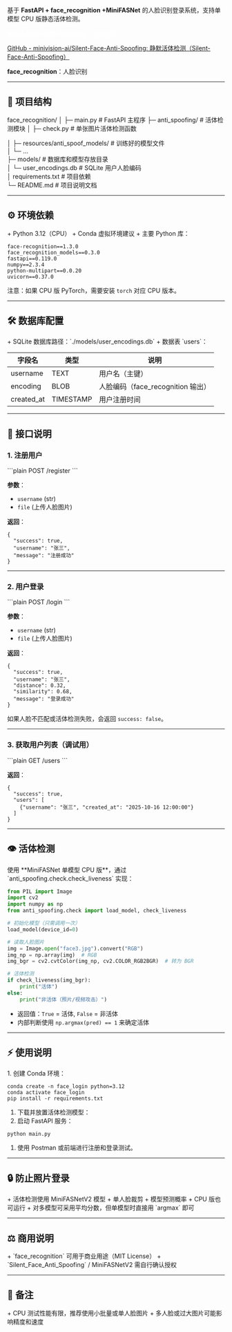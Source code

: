 基于 **FastAPI + face_recognition +MiniFASNet** 的人脸识别登录系统，支持单模型 CPU 版静态活体检测。

**<font style="color:rgba(255, 255, 255, 1);">Silent-Face-Anti-Spoofing</font>**<font style="color:rgba(255, 255, 255, 1);">：活体检测</font>

[GitHub - minivision-ai/Silent-Face-Anti-Spoofing: 静默活体检测（Silent-Face-Anti-Spoofing）](https://github.com/minivision-ai/Silent-Face-Anti-Spoofing?tab=readme-ov-file)

**face_recognition**：人脸识别

---

<h2 id="rHi32">📁 项目结构</h2>
face_recognition/  
│  
├─ main.py # FastAPI 主程序  
├─ anti_spoofing/ # 活体检测模块  
│ ├─ check.py # 单张图片活体检测函数

│ ├─ resources/anti_spoof_models/ # 训练好的模型文件  
│ └─ ...  
├─ models/ # 数据库和模型存放目录  
│ └─ user_encodings.db # SQLite 用户人脸编码  
│ requirements.txt # 项目依赖  
└─ README.md # 项目说明文档

---

<h2 id="XMwy3">⚙️ 环境依赖</h2>
+ Python 3.12（CPU）
+ Conda 虚拟环境建议
+ 主要 Python 库：

```plain
face-recognition==1.3.0
face_recognition_models==0.3.0
fastapi==0.119.0
numpy==2.3.4
python-multipart==0.0.20
uvicorn==0.37.0
```

注意：如果 CPU 版 PyTorch，需要安装 `torch` 对应 CPU 版本。

---

<h2 id="Kg0y4">🛠️ 数据库配置</h2>
+ SQLite 数据库路径：`./models/user_encodings.db`
+ 数据表 `users`：

| 字段名 | 类型  | 说明  |
| --- | --- | --- |
| username | TEXT | 用户名（主键） |
| encoding | BLOB | 人脸编码（face_recognition 输出） |
| created_at | TIMESTAMP | 用户注册时间 |

---

<h2 id="I9sSV">📝 接口说明</h2>
<h3 id="MLehs">1. 注册用户</h3>
```plain
POST /register
```

**参数**：

- `username` (str)
- `file` (上传人脸图片)

**返回**：

```plain
{
  "success": true,
  "username": "张三",
  "message": "注册成功"
}
```

---

<h3 id="pYsUi">2. 用户登录</h3>
```plain
POST /login
```

**参数**：

- `username` (str)
- `file` (上传人脸图片)

**返回**：

```plain
{
  "success": true,
  "username": "张三",
  "distance": 0.32,
  "similarity": 0.68,
  "message": "登录成功"
}
```

如果人脸不匹配或活体检测失败，会返回 `success: false`。

---

<h3 id="p15q8">3. 获取用户列表（调试用）</h3>
```plain
GET /users
```

**返回**：

```plain
{
  "success": true,
  "users": [
    {"username": "张三", "created_at": "2025-10-16 12:00:00"}
  ]
}
```

---

<h2 id="b1n0W">👁️ 活体检测</h2>
使用 **MiniFASNet 单模型 CPU 版**，通过 `anti_spoofing.check.check_liveness` 实现：

```python
from PIL import Image
import cv2
import numpy as np
from anti_spoofing.check import load_model, check_liveness

# 初始化模型（只需调用一次）
load_model(device_id=0)

# 读取人脸图片
img = Image.open("face3.jpg").convert("RGB")
img_np = np.array(img)  # RGB
img_bgr = cv2.cvtColor(img_np, cv2.COLOR_RGB2BGR)  # 转为 BGR

# 活体检测
if check_liveness(img_bgr):
    print("活体")
else:
    print("非活体（照片/视频攻击）")
```

- 返回值：`True` = 活体, `False` = 非活体
- 内部判断使用 `np.argmax(pred) == 1` 来确定活体

---

<h2 id="eanB3">⚡ 使用说明</h2>
1. 创建 Conda 环境：

```plain
conda create -n face_login python=3.12
conda activate face_login
pip install -r requirements.txt
```

1. 下载并放置活体检测模型：
2. 启动 FastAPI 服务：

```plain
python main.py
```

1. 使用 Postman 或前端进行注册和登录测试。

---

<h2 id="cOO42">🔒 防止照片登录</h2>
+ 活体检测使用 MiniFASNetV2 模型
+ 单人脸裁剪 + 模型预测概率
+ CPU 版也可运行
+ 对多模型可采用平均分数，但单模型时直接用 `argmax` 即可

---

<h2 id="CXLo0">⚖️ 商用说明</h2>
+ `face_recognition` 可用于商业用途（MIT License）
+ `Silent_Face_Anti_Spoofing` / MiniFASNetV2 需自行确认授权

---

<h2 id="kC8ky">📝 备注</h2>
+ CPU 测试性能有限，推荐使用小批量或单人脸图片
+ 多人脸或过大图片可能影响精度和速度